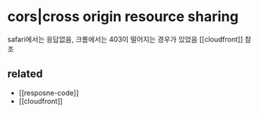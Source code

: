 # cors|cross origin resource sharing

safari에서는 응답없음, 크롬에서는 403이 떨어지는 경우가 있었음 [[cloudfront]] 참조

## related
- [[resposne-code]]
- [[cloudfront]]
